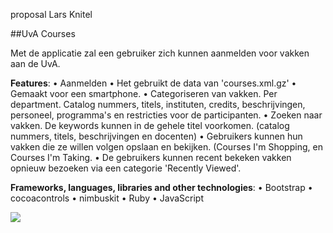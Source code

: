 proposal
Lars Knitel

##UvA Courses

Met de applicatie zal een gebruiker zich kunnen aanmelden voor vakken aan de UvA. 

**Features**: 
	•	Aanmelden
	•	Het gebruikt de data van 'courses.xml.gz'
	•	Gemaakt voor een smartphone. 
	•	Categoriseren van vakken. Per department. Catalog nummers, titels, instituten, credits, beschrijvingen, personeel, programma's en restricties voor de participanten. 
	•	Zoeken naar vakken. De keywords kunnen in de gehele titel voorkomen.  (catalog nummers, titels, beschrijvingen en docenten)
	•	Gebruikers kunnen hun vakken die ze willen volgen opslaan en bekijken. (Courses I'm Shopping, en Courses I'm Taking. 
	•	De gebruikers kunnen recent bekeken vakken opnieuw bezoeken via een categorie 'Recently Viewed'. 

**Frameworks, languages, libraries and other technologies**:
	•	Bootstrap 
	•	cocoacontrols
	•	nimbuskit
	•	Ruby
	•	JavaScript


<img src= "https://f.cloud.github.com/assets/5379786/1147696/e4480280-1eac-11e3-8117-02a2e4717e0f.jpg">

